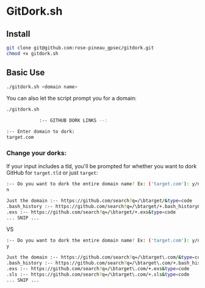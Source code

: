 # GitDork.sh

## Install
```bash
git clone git@github.com:rose-pineau_gpsec/gitdork.git
chmod +x gitdork.sh
```
## Basic Use
```bash
./gitdork.sh <domain name>
```

You can also let the script prompt you for a domain:
```bash
./gitdork.sh

            :-- GITHUB DORK LINKS --:

:-- Enter domain to dork:
target.com
```

### Change your dorks:
If your input includes a tld, you'll be prompted for whether you want to dork GitHub for `target.tld` or just `target`:
```bash
:-- Do you want to dork the entire domain name? Ex: ('target.com'): y/n
n

Just the domain :-- https://github.com/search?q=/\btarget/&type=code
.bash_history :-- https://github.com/search?q=/\btarget/+.bash_history&type=code
.exs :-- https://github.com/search?q=/\btarget/+.exs&type=code
... SNIP ...
```

VS
```bash
:-- Do you want to dork the entire domain name? Ex: ('target.com'): y/n
y

Just the domain :-- https://github.com/search?q=/\btarget\.com/&type=code
.bash_history :-- https://github.com/search?q=/\btarget\.com/+.bash_history&type=code
.exs :-- https://github.com/search?q=/\btarget\.com/+.exs&type=code
.sls :-- https://github.com/search?q=/\btarget\.com/+.sls&type=code
... SNIP ...
```

